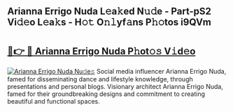 ## Arianna Errigo Nuda L𝚎a𝚔ed N𝚞𝚍e - Part-pS2 Vi𝚍𝚎o L𝚎a𝚔s - H𝚘𝚝 O𝚗𝚕yf𝚊ns P𝚑𝚘tos i9QVm

# <h2><a href="http://kf4i5a.oniu.top/?m=Arianna+Errigo+Nuda">🔗👉 🔴 Arianna Errigo Nuda P𝚑ot𝚘𝚜 V𝚒d𝚎o</a></h2>

[![Arianna Errigo Nuda Nu𝚍e𝚜](https://i.imgur.com/0qMVB7G.gif)](http://kf4i5a.oniu.top/?m=Arianna+Errigo+Nuda)
Social media influencer Arianna Errigo Nuda, famed for disseminating dance and lifestyle knowledge, through presentations and personal blogs. Visionary architect Arianna Errigo Nuda, famed for their groundbreaking designs and commitment to creating beautiful and functional spaces.  
